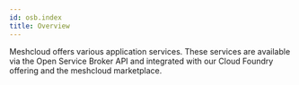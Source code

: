 ```yaml
---
id: osb.index
title: Overview
---
```


Meshcloud offers various application services. These services are available via the Open Service Broker API and integrated with our Cloud Foundry offering and the meshcloud marketplace.